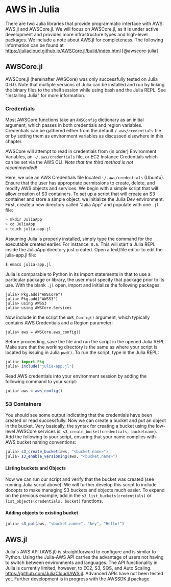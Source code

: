 # AWS in Julia

There are two Julia libraries that provide programmatic interface with
AWS: AWS.jl and AWSCore.jl. We will focus on AWSCore.jl, as it is
under active development and provides more infrastructure types and
high-level packages. We include a note about AWS.jl for
completeness. The following information can be found at
<https://juliacloud.github.io/AWSCore.jl/build/index.html>
[@awscore-julia]

## AWSCore.jl

AWSCore.jl (hereinafter AWSCore) was only successfully tested on
Julia 0.6.0. Note that multiple versions of Julia can be installed and
run by linking the binary files to the shell session while using bash
and the Julia REPL.  See "Installing Julia" for more information.

### Credentials

Most AWSCore functions take an `AWSConfig` dictionary as an
initial argument, which passes in both credentials and region
variables.  Credentials can be gathered either from the default
`/.aws/credentials` file or by setting them as environment
variables as discussed elsewhere in this chapter.

AWSCore will attempt to read in credentials from (in order)
Environment Variables, an `~/.aws/credentials` file, or EC2
Instance Credentials which can be set via the AWS CLI. *Note that the
third method is not recommended!*
 
Here, we use an AWS Credentials file located `~/.aws/credentials`
(Ubuntu).  Ensure that the user has appropriate permissions to create,
delete, and modify AWS objects and services. We begin with a simple
script that will allow creation of S3 containers. To set up a script
that will create an S3 container and store a simple object, we
initialize the Julia Dev environment.  First, create a new directory
called "Julia App" and populate with one `.jl` file:

```bash
> mkdir JuliaApp
> cd JuliaApp
> touch julia-app.jl
```

Assuming Julia is properly installed, simply type the command for the
executable created earlier. For instance, `0.6`. This will start a
Julia REPL inside the JuliaApp directory just created. Open a
text/file editor to edit the julia-app.jl file:

```bash
$ emacs julia-app.jl
```

Julia is comparable to Python in its import statements in that to use
a particular package or library, the user must specify that package
prior to its use.  With the blank `.jl` open, import and initialize
the following packages:

```
julia> Pkg.add("AWSCore")
julia> Pkg.add("AWSS3")
julia> using AWSS3
julia> using AWSCore.Services
```

Now include in the script the `AWS_Config()` argument, which typically
contains AWS Credentials and a Region parameter:

```
julia> aws = AWSCore.aws_config()
```

Before proceeding, save the file and run the script in the opened
Julia REPL.  Make sure that the working directory is the same as where
your script is located by issuing in Julia `pwd()`.  To run the
script, type in the Julia REPL:

```julia
julia> import Pkg
julia> include("julia-app.jl")
```

Read AWS credentials into your environment session by adding the
following command to your script:

```julia
julia> aws = aws_config()
```

### S3 Containers

You should see some output indicating that the credentials have been
created or read successfully. Now we can create a bucket and put an
object in the bucket. Very basically, the syntax for creating a bucket
using the low-level AWSCore services is:
`s3_create_bucket(credentials, bucketname`).  Add the following to
your script, ensuring that your name complies with AWS bucket naming
conventions:

```julia
julia> s3_create_bucket(aws, "<bucket.name>")
julia> s3_enable_versioning(aws, "<bucket.name>")
```

#### Listing buckets and Objects

Now we can run our script and verify that the bucket was created (see
running Julia script above). We will further develop this script to
include docopts to make managing S3 buckets and objects much
easier. To expand on the previous example, add in the
`s3_list_buckets(credentials)` or `list_objects(credentials, bucket)`
functions.

#### Adding objects to existing bucket

```julia
julia> s3_put(aws, "<bucket.name>", "key", "Hello!")
```

## AWS.jl

Julia's AWS API (AWS.jl) is straightforward to configure and is
similar to Python. Using the Julia-AWS API carries the advantage of
users not having to switch between environments and languages. The API
functionality in Julia is currently limited, however, to EC2, S3, SQS,
and Auto Scaling. <https://github.com/JuliaCloud/AWS.jl>. Advanced
APIs have not been tested yet. Further development is in progress with
the AWSSDK.jl package.
